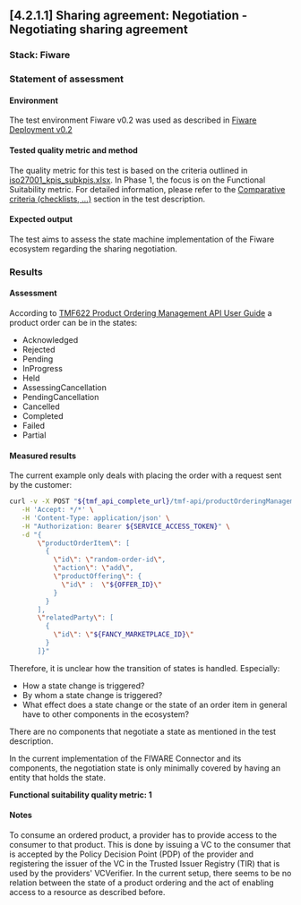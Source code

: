## [4.2.1.1] Sharing agreement: Negotiation - Negotiating sharing agreement

### Stack: Fiware

### Statement of assessment

#### Environment

The test environment Fiware v0.2 was used as described in [Fiware Deployment v0.2](/deployment/fiware/README.md)

#### Tested quality metric and method

The quality metric for this test is based on the criteria outlined in [iso27001_kpis_subkpis.xlsx](../../../../../design_decisions/background_info/iso27001_kpis_subkpis.xlsx). In Phase 1, the focus is on the Functional Suitability metric. For detailed information, please refer to the [Comparative criteria (checklists, ...)](./test.md#comparative-criteria-checklists-) section in the test description.

#### Expected output
The test aims to assess the state machine implementation of the Fiware ecosystem regarding the sharing negotiation.

### Results

#### Assessment

According to [TMF622 Product Ordering Management API User Guide](https://www.tmforum.org/resources/specifications/tmf622-product-ordering-management-api-user-guide-v5-0-0/)
a product order can be in the states:

- Acknowledged
- Rejected
- Pending
- InProgress
- Held
- AssessingCancellation
- PendingCancellation
- Cancelled
- Completed
- Failed
- Partial

#### Measured results

The current example only deals with placing the order with a request sent by the customer:

```sh
curl -v -X POST "${tmf_api_complete_url}/tmf-api/productOrderingManagement/v4/productOrder" \
   -H 'Accept: */*' \
   -H 'Content-Type: application/json' \
   -H "Authorization: Bearer ${SERVICE_ACCESS_TOKEN}" \
   -d "{
       \"productOrderItem\": [
         {
           \"id\": \"random-order-id\",
           \"action\": \"add\",
           \"productOffering\": {
             \"id\" :  \"${OFFER_ID}\"
           }
         }  
       ],
       \"relatedParty\": [
         {
           \"id\": \"${FANCY_MARKETPLACE_ID}\"
         }
       ]}"
```

Therefore, it is unclear how the transition of states is handled. Especially:

- How a state change is triggered?
- By whom a state change is triggered?
- What effect does a state change or the state of an order item in general have to other components in the ecosystem?

There are no components that negotiate a state as mentioned in the test description.

In the current implementation of the FIWARE Connector and its components, the negotiation state is only minimally covered by having an entity that holds the state.

**Functional suitability quality metric: 1**

#### Notes

To consume an ordered product, a provider has to provide access to the consumer to that product.
This is done by issuing a VC to the consumer that is accepted by the Policy Decision Point (PDP) of the provider and registering the issuer of the VC in the Trusted Issuer Registry (TIR) that is used by the providers' VCVerifier.
In the current setup, there seems to be no relation between the state of a product ordering and the act of enabling access to a resource as described before.